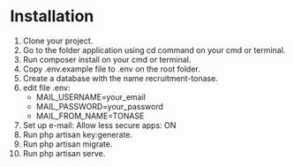 # Installation
1.  Clone your project.
2.  Go to the folder application using cd command on your cmd or terminal.
3.  Run composer install on your cmd or terminal.
4.  Copy .env.example file to .env on the root folder.
5.  Create a database with the name recruitment-tonase.
6.  edit file .env:
    * MAIL_USERNAME=your_email
    * MAIL_PASSWORD=your_password
    * MAIL_FROM_NAME=TONASE
7.  Set up e-mail: Allow less secure apps: ON
8.  Run php artisan key:generate.
9.  Run php artisan migrate.
10.  Run php artisan serve.
